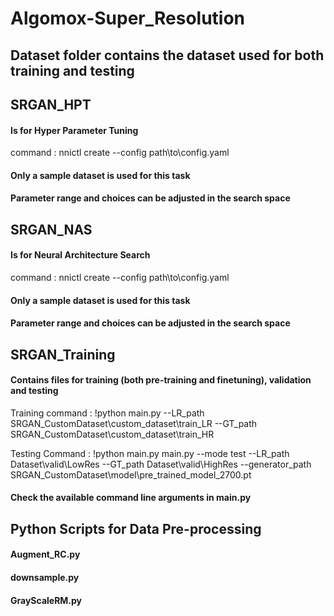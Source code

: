 # Algomox-Super_Resolution

## Dataset folder contains the dataset used for both training and testing

## SRGAN_HPT
#### Is for Hyper Parameter Tuning
command : nnictl create --config path\to\config.yaml
#### Only a sample dataset is used for this task
#### Parameter range and choices can be adjusted in the search space


## SRGAN_NAS
#### Is for Neural Architecture Search
command : nnictl create --config path\to\config.yaml
#### Only a sample dataset is used for this task
#### Parameter range and choices can be adjusted in the search space


## SRGAN_Training
#### Contains files for training (both pre-training and finetuning),  validation and testing
Training command : !python main.py --LR_path SRGAN_CustomDataset\custom_dataset\train_LR --GT_path SRGAN_CustomDataset\custom_dataset\train_HR

Testing Command : !python main.py main.py --mode test --LR_path Dataset\valid\LowRes --GT_path Dataset\valid\HighRes --generator_path SRGAN_CustomDataset\model\pre_trained_model_2700.pt
#### Check the available command line arguments in main.py


## Python Scripts for Data Pre-processing
#### Augment_RC.py
#### downsample.py
#### GrayScaleRM.py
